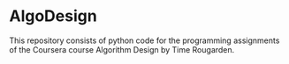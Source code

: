 # AlgoDesign
This repository consists of python code for the programming assignments of the Coursera course Algorithm Design by Time Rougarden.